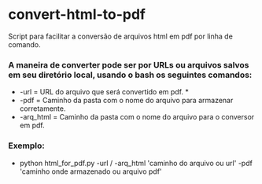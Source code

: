 # convert-html-to-pdf
Script para facilitar a conversão de arquivos html em pdf por linha de comando. 
### A maneira de converter pode ser por URLs ou arquivos salvos em seu diretório local, usando o bash os seguintes comandos:
* -url = URL do arquivo que será convertido em pdf. *
* -pdf = Caminho da pasta com o nome do arquivo para armazenar corretamente. 
* -arq_html = Caminho da pasta com o nome do arquivo para o conversor em pdf. 

### Exemplo:
* python html_for_pdf.py -url / -arq_html 'caminho do arquivo ou url' -pdf 'caminho onde armazenado ou arquivo pdf' 
